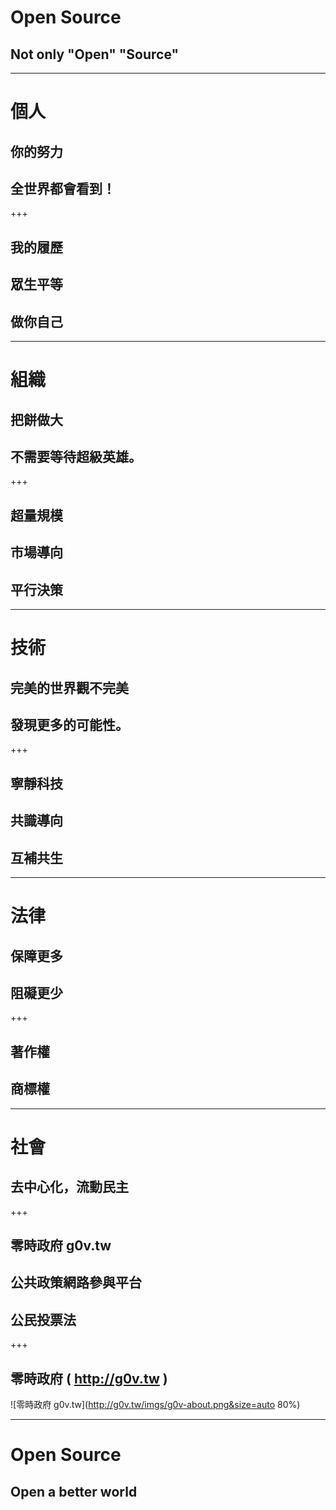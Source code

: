 # Open Source
## Not only "Open" "Source"

---

# 個人
## 你的努力
## 全世界都會看到！

+++

## 我的履歷
## 眾生平等
## 做你自己

---

# 組織
## 把餅做大
## 不需要等待超級英雄。

+++

## 超量規模
## 市場導向
## 平行決策

---

# 技術
## 完美的世界觀不完美
## 發現更多的可能性。

+++

## 寧靜科技
## 共識導向
## 互補共生

---

# 法律
## 保障更多
## 阻礙更少

+++

## 著作權
## 商標權

---

# 社會
## 去中心化，流動民主

+++

## 零時政府 g0v.tw
## 公共政策網路參與平台
## 公民投票法

+++

## 零時政府 ( http://g0v.tw )
![零時政府 g0v.tw](http://g0v.tw/imgs/g0v-about.png&size=auto 80%)

---

# Open Source
## Open a better world
